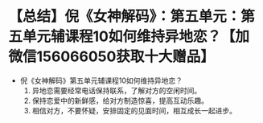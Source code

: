 # 【总结】倪《女神解码》：第五单元：第五单元辅课程10如何维持异地恋？【加微信156066050获取十大赠品】

-   倪《女神解码》第五单元辅课程10如何维持异地恋？
    1.  异地恋需要经常电话保持联系，了解对方的空闲时间。
    2.  保持恋爱中的新鲜感，给对方制造惊喜，提高互动乐趣。
    3.  相信对方，不要怀疑，安排固定的见面时间，相互成长一起进步。